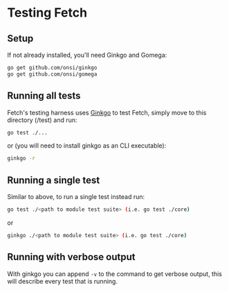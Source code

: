 # Testing Fetch

## Setup
If not already installed, you'll need Ginkgo and Gomega:
```sh
go get github.com/onsi/ginkgo
go get github.com/onsi/gomega
```

## Running all tests
Fetch's testing harness uses [Ginkgo](https://github.com/onsi/ginkgo) to test Fetch, simply move to this directory (/test) and run:
```sh
go test ./...
```
or (you will need to install ginkgo as an CLI executable):
```sh
ginkgo -r
```

## Running a single test
Similar to above, to run a single test instead run:
```sh
go test ./<path to module test suite> (i.e. go test ./core)
```
or
```sh
ginkgo ./<path to module test suite> (i.e. go test ./core)
```

## Running with verbose output
With ginkgo you can append ```-v``` to the command to get verbose output, this will describe every test that is running.

